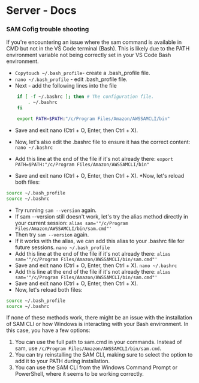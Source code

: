# Server - Docs

### SAM Cofig trouble shooting

If you're encountering an issue where the sam command is available in CMD but not in the VS Code terminal (Bash). This is likely due to the PATH environment variable not being correctly set in your VS Code Bash environment.

* `Copytouch ~/.bash_profile`- create a .bash_profile file.
* `nano ~/.bash_profile` - edit .bash_profile file.
* Next - add the following lines into the file

```bash
    if [ -f ~/.bashrc ]; then # The configuration file.
        . ~/.bashrc
    fi

    export PATH=$PATH:"/c/Program Files/Amazon/AWSSAMCLI/bin"
```

* Save and exit nano (Ctrl + O, Enter, then Ctrl + X).
* Now, let's also edit the .bashrc file to ensure it has the correct content:
`nano ~/.bashrc`

* Add this line at the end of the file if it's not already there:
`export PATH=$PATH:"/c/Program Files/Amazon/AWSSAMCLI/bin"`

* Save and exit nano (Ctrl + O, Enter, then Ctrl + X).
*Now, let's reload both files:
```bash
source ~/.bash_profile
source ~/.bashrc
```
* Try running ```sam --version``` again.
* If sam --version still doesn't work, let's try the alias method directly in your current session:
 ```alias sam='"/c/Program Files/Amazon/AWSSAMCLI/bin/sam.cmd"' ```
* Then try ```sam --version``` again.
* If it works with the alias, we can add this alias to your .bashrc file for future sessions.
```nano ~/.bash_profile```
* Add this line at the end of the file if it's not already there:
```alias sam='"/c/Program Files/Amazon/AWSSAMCLI/bin/sam.cmd"'```
* Save and exit nano (Ctrl + O, Enter, then Ctrl + X).
```nano ~/.bashrc```
* Add this line at the end of the file if it's not already there:
```alias sam='"/c/Program Files/Amazon/AWSSAMCLI/bin/sam.cmd"'```
* Save and exit nano (Ctrl + O, Enter, then Ctrl + X).
* Now, let's reload both files:
``` bash
source ~/.bash_profile
source ~/.bashrc
```

If none of these methods work, there might be an issue with the installation of SAM CLI or how Windows is interacting with your Bash environment. In this case, you have a few options:

1. You can use the full path to sam.cmd in your commands. Instead of sam, use `/c/Program Files/Amazon/AWSSAMCLI/bin/sam.cmd`.
2. You can try reinstalling the SAM CLI, making sure to select the option to add it to your PATH during installation.
3. You can use the SAM CLI from the Windows Command Prompt or PowerShell, where it seems to be working correctly.

